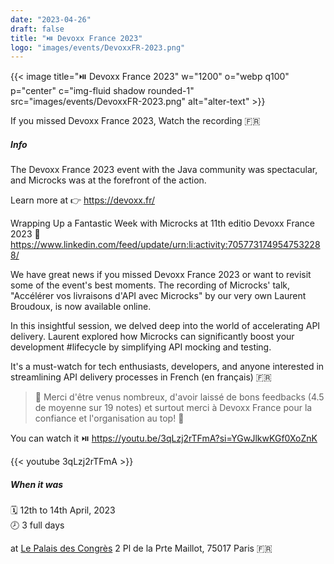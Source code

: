 ```yaml
---
date: "2023-04-26"
draft: false
title: "⏯️ Devoxx France 2023"
logo: "images/events/DevoxxFR-2023.png"
---
```


{{< image title="⏯️ Devoxx France 2023" w="1200" o="webp q100" p="center" c="img-fluid shadow rounded-1" src="images/events/DevoxxFR-2023.png" alt="alter-text" >}}

If you missed Devoxx France 2023, Watch the recording 🇫🇷

##### Info
The Devoxx France 2023 event with the Java community was spectacular, and Microcks was at the forefront of the action.
 
Learn more at 👉 https://devoxx.fr/

Wrapping Up a Fantastic Week with Microcks at 11th editio Devoxx France 2023 🤩
https://www.linkedin.com/feed/update/urn:li:activity:7057731749547532288/

We have great news if you missed Devoxx France 2023 or want to revisit some of the event's best moments. The recording of Microcks' talk, "Accélérer vos livraisons d'API avec Microcks" by our very own Laurent Broudoux, is now available online.

In this insightful session, we delved deep into the world of accelerating API delivery. Laurent explored how Microcks can significantly boost your development #lifecycle by simplifying API mocking and testing. 

It's a must-watch for tech enthusiasts, developers, and anyone interested in streamlining API delivery processes in French (en français) 🇫🇷

>🙏  Merci d'être venus nombreux, d'avoir laissé de bons feedbacks (4.5 de moyenne sur 19 notes) et surtout merci à Devoxx France pour la confiance et l'organisation au top! 💪 

You can watch it ⏯️ https://youtu.be/3qLzj2rTFmA?si=YGwJlkwKGf0XoZnK

{{< youtube 3qLzj2rTFmA >}}

##### When it was 
🗓️ 12th to 14th April, 2023<br>
🕗 3 full days 

at [Le Palais des Congrès](https://www.google.com/maps/place/Le+Palais+des+Congr%C3%A8s+de+Paris/@48.8664295,2.2765097,13z/data=!3m1!5s0x47e66f8b7207993b:0x7edf0a3a6edab4fc!4m23!1m16!4m15!1m6!1m2!1s0x47e66e1f06e2b70f:0x40b82c3688c9460!2sParis!2m2!1d2.3522219!2d48.856614!1m6!1m2!1s0x47e66f8b6f0cce19:0x8eeda4074a7d84d8!2sLe+Palais+des+Congr%C3%A8s+de+Paris,+2+Pl+de+la+Prte+Maillot,+75017+Paris!2m2!1d2.2836443!2d48.8793837!3e0!3m5!1s0x47e66f8b6f0cce19:0x8eeda4074a7d84d8!8m2!3d48.8793837!4d2.2836443!16s%2Fg%2F11fqxw36yv?entry=ttu) 2 Pl de la Prte Maillot, 75017 Paris 🇫🇷